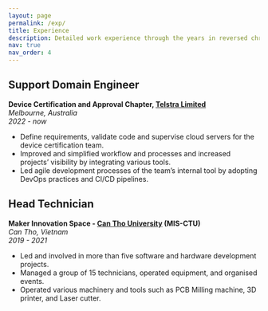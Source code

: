 ```yaml
---
layout: page
permalink: /exp/
title: Experience
description: Detailed work experience through the years in reversed chronological order. For highlights, see the <u><a href="/cv">resume</a></u>.
nav: true
nav_order: 4
---
```


## Support Domain Engineer

**Device Certification and Approval Chapter, [Telstra Limited](https://www.telstra.com.au/)**  
_Melbourne, Australia_  
_2022 - now_

-   Define requirements, validate code and supervise cloud servers for the device certification team.
-   Improved and simplified workflow and processes and increased projects’ visibility by integrating various tools.
-   Led agile development processes of the team’s internal tool by adopting DevOps practices and CI/CD pipelines.

## Head Technician

**Maker Innovation Space - [Can Tho University](https://mis.ctu.edu.vn/) (MIS-CTU)**  
_Can Tho, Vietnam_  
_2019 - 2021_

-   Led and involved in more than five software and hardware development projects.
-   Managed a group of 15 technicians, operated equipment, and organised events.
-   Operated various machinery and tools such as PCB Milling machine, 3D printer, and Laser cutter.
